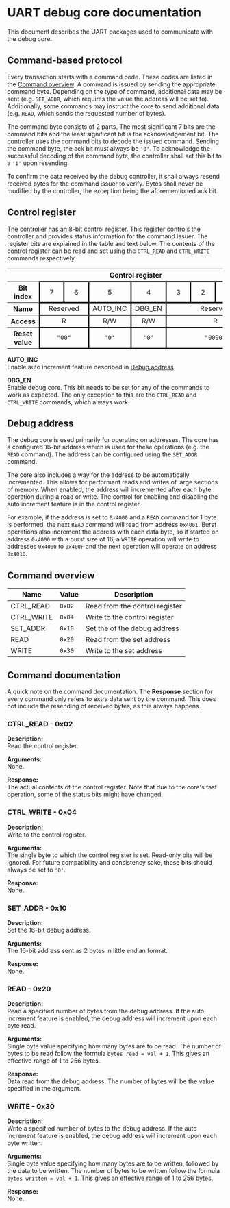 # UART debug core documentation

This document describes the UART packages used to communicate with the debug
core.

## Command-based protocol

Every transaction starts with a command code.
These codes are listed in the [Command overview](#command-overview).
A command is issued by sending the appropriate command byte.
Depending on the type of command,
additional data may be sent
(e.g. `SET_ADDR`, which requires the value the address will be set to).
Additionally, some commands may instruct the core to send additional data
(e.g. `READ`, which sends the requested number of bytes).

The command byte consists of 2 parts.
The most significant 7 bits are the command bits and
the least significant bit is the acknowledgement bit.
The controller uses the command bits to decode the issued command.
Sending the command byte, the ack bit must always be `'0'`.
To acknowledge the successful decoding of the command byte,
the controller shall set this bit to a `'1'` upon resending.

To confirm the data received by the debug controller,
it shall always resend received bytes for the command issuer to verify.
Bytes shall never be modified by the controller,
the exception being the aforementioned ack bit.

## Control register

The controller has an 8-bit control register.
This register controls the controller and provides status information for the command issuer.
The register bits are explained in the table and text below.
The contents of the control register can be read and set using the `CTRL_READ` and `CTRL_WRITE` commands respectively.

<table class="bitfield-description">
    <thead>
        <tr>
            <th class="center-text" colspan="32">Control register</th>
        </tr>
    </thead>
    <tbody>
        <tr class="bitfield-bits">
            <th>Bit index</th>
            <td>7</td>
            <td>6</td>
            <td>5</td>
            <td>4</td>
            <td>3</td>
            <td>2</td>
            <td>1</td>
            <td>0</td>
        </tr>
        <tr>
            <th>Name</th>
            <td class="center-text" colspan="2">Reserved</td>
            <td class="center-text">AUTO_INC</td>
            <td class="center-text">DBG_EN</td>
            <td class="center-text" colspan="4">Reserved</td>
        </tr>
        <tr>
            <th>Access</th>
            <td class="center-text" colspan="2">R</td>
            <td class="center-text">R/W</td>
            <td class="center-text">R/W</td>
            <td class="center-text" colspan="4">R</td>
        </tr>
        <tr>
            <th>Reset value</th>
            <td class="center-text" colspan="2"><code>"00"</code></td>
            <td class="center-text"><code>'0'</code></td>
            <td class="center-text"><code>'0'</code></td>
            <td class="center-text" colspan="4"><code>"0000"</code></td>
        </tr>
    </tbody>
</table>

<style>
    .center-text {
        text-align: center;
    }

    .bitfield-description td {
        border-style: solid;
        text-align: center;
        min-width: 3rem;
    }

    .bitfield-bits td {
        padding: 0.2rem;
    }
</style>

**AUTO_INC**  
Enable auto increment feature described in [Debug address](#debug-address).

**DBG_EN**  
Enable debug core.
This bit needs to be set for any of the commands to work as expected.
The only exception to this are the `CTRL_READ` and `CTRL_WRITE` commands,
which always work.

## Debug address

The debug core is used primarily for operating on addresses.
The core has a configured 16-bit address which is used for these operations
(e.g. the `READ` command).
The address can be configured using the `SET_ADDR` command.

The core also includes a way for the address to be automatically incremented.
This allows for performant reads and writes of large sections of memory.
When enabled, the address will incremented after each byte operation during a
read or write.
The control for enabling and disabling the auto increment feature is in the control register.

For example, if the address is set to `0x4000` and a `READ` command for 1 byte is performed,
the next `READ` command will read from address `0x4001`.
Burst operations also increment the address with each data byte,
so if started on address `0x4000` with a burst size of 16,
a `WRITE` operation will write to addresses `0x4000` to `0x400F`
and the next operation will operate on address `0x4010`.

## Command overview

| Name       | Value  | Description                    |
| ---------- | ------ | ------------------------------ |
| CTRL_READ  | `0x02` | Read from the control register |
| CTRL_WRITE | `0x04` | Write to the control register  |
| SET_ADDR   | `0x10` | Set the of the debug address   |
| READ       | `0x20` | Read from the set address      |
| WRITE      | `0x30` | Write to the set address       |

## Command documentation

A quick note on the command documentation.
The **Response** section for every command only refers to extra data sent by the command.
This does not include the resending of received bytes,
as this always happens.

### CTRL_READ - 0x02

**Description:**  
Read the control register.

**Arguments:**  
None.

**Response:**  
The actual contents of the control register.
Note that due to the core's fast operation,
some of the status bits might have changed.

### CTRL_WRITE - 0x04

**Description:**  
Write to the control register.

**Arguments:**  
The single byte to which the control register is set.
Read-only bits will be ignored.
For future compatibility and consistency sake,
these bits should always be set to `'0'`.

**Response:**  
None.

### SET_ADDR - 0x10

**Description:**  
Set the 16-bit debug address.

**Arguments:**  
The 16-bit address sent as 2 bytes in little endian format.

**Response:**  
None.

### READ - 0x20

**Description:**  
Read a specified number of bytes from the debug address.
If the auto increment feature is enabled,
the debug address will increment upon each byte read.

**Arguments:**  
Single byte value specifying how many bytes are to be read.
The number of bytes to be read follow the formula `bytes read = val + 1`.
This gives an effective range of 1 to 256 bytes.

**Response:**  
Data read from the debug address.
The number of bytes will be the value specified in the argument.

### WRITE - 0x30

**Description:**  
Write a specified number of bytes to the debug address.
If the auto increment feature is enabled,
the debug address will increment upon each byte written.

**Arguments:**  
Single byte value specifying how many bytes are to be written,
followed by the data to be written.
The number of bytes to be written follow the formula `bytes written = val + 1`.
This gives an effective range of 1 to 256 bytes.

**Response:**  
None.
